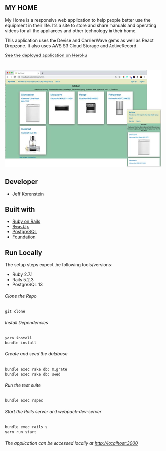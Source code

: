 
## MY HOME

My Home is a responsive web application to help people better use the equipment in their life. It’s a site to store and share manuals and operating videos for all the appliances and other technology in their home. 

This application uses the Devise and CarrierWave gems as well as React Dropzone. It also uses AWS S3 Cloud Storage and ActiveRecord.

[See the deployed application on Heroku](https://my-home-222.herokuapp.com/)

# ![my-home](app/assets/images/seed_images/promo/My-home-promo.jpg)

## Developer
- Jeff Korenstein

## Built with
- [Ruby on Rails](https://guides.rubyonrails.org/v5.2/)
- [React.js](https://reactjs.org/docs/getting-started.html)
- [PostgreSQL](https://www.postgresql.org/docs/13/index.html)
- [Foundation](https://get.foundation/)

## Run Locally
The setup steps expect the following tools/versions:
- Ruby 2.7.1
- Rails 5.2.3
- PostgreSQL 13

###### Clone the Repo
```
git clone 
```
###### Install Dependencies
```
yarn install 
bundle install 
```

###### Create and seed the database
```
bundle exec rake db: migrate
bundle exec rake db: seed
```

###### Run the test suite
```
bundle exec rspec
```
###### Start the Rails server and webpack-dev-server
```
bundle exec rails s
yarn run start
```

###### The application can be accessed locally at <http://localhost:3000>
